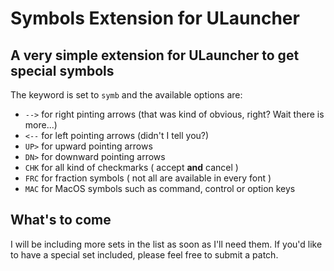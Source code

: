 # Symbols Extension for ULauncher

## A very simple extension for ULauncher to get special symbols

The keyword is set to `symb` and the available options are:

- `-->` for right pinting arrows (that was kind of obvious, right? Wait there is more...)
- `<--` for left pointing arrows (didn't I tell you?)
- `UP>` for upward  pointing arrows
- `DN>` for downward pointing arrows
- `CHK` for all kind of checkmarks ( accept **and** cancel )
- `FRC` for fraction symbols ( not all are available in every font )
- `MAC` for MacOS symbols such as command, control or option keys

## What's to come

I will be including more sets in the list as soon as I'll need them. If you'd like to have a special set included, please feel free to submit a patch.


